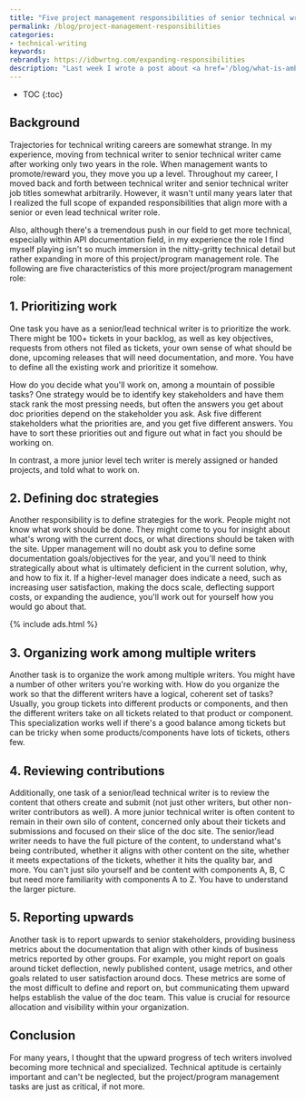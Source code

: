 ```yaml
---
title: "Five project management responsibilities of senior technical writers"
permalink: /blog/project-management-responsibilities
categories:
- technical-writing
keywords:
rebrandly: https://idbwrtng.com/expanding-responsibilities
description: "Last week I wrote a post about <a href='/blog/what-is-ambiguous-content'>ambiguous content</a> and how one aspect of being a senior tech writer is taking on more ambiguous projects. In this post, I want to continue this thread on what it means to be a senior tech writer, or even a lead technical writer. But rather than exploring ambiguous content, senior/lead tech writers also have a lot more project/program management responsibilities as well. There are at least five key responsibilities I'll explore here: prioritizing work, defining doc strategies, organizing work among multiple writers, reviewing contributions, and reporting upward."
---
```


* TOC
{:toc}

## Background

Trajectories for technical writing careers are somewhat strange. In my experience, moving from technical writer to senior technical writer came after working only two years in the role. When management wants to promote/reward you, they move you up a level. Throughout my career, I moved back and forth between technical writer and senior technical writer job titles somewhat arbitrarily. However, it wasn't until many years later that I realized the full scope of expanded responsibilities that align more with a senior or even lead technical writer role.

Also, although there's a tremendous push in our field to get more technical, especially within API documentation field, in my experience the role I find myself playing isn't so much immersion in the nitty-gritty technical detail but rather expanding in more of this project/program management role. The following are five characteristics of this more project/program management role:

## 1. Prioritizing work

One task you have as a senior/lead technical writer is to prioritize the work. There might be 100+ tickets in your backlog, as well as key objectives, requests from others not filed as tickets, your own sense of what should be done, upcoming releases that will need documentation, and more. You have to define all the existing work and prioritize it somehow.

How do you decide what you'll work on, among a mountain of possible tasks? One strategy would be to identify key stakeholders and have them stack rank the most pressing needs, but often the answers you get about doc priorities depend on the stakeholder you ask. Ask five different stakeholders what the priorities are, and you get five different answers. You have to sort these priorities out and figure out what in fact you should be working on.

In contrast, a more junior level tech writer is merely assigned or handed projects, and told what to work on.

## 2. Defining doc strategies

Another responsibility is to define strategies for the work. People might not know what work should be done. They might come to you for insight about what's wrong with the current docs, or what directions should be taken with the site. Upper management will no doubt ask you to define some documentation goals/objectives for the year, and you'll need to think strategically about what is ultimately deficient in the current solution, why, and how to fix it. If a higher-level manager does indicate a need, such as increasing user satisfaction, making the docs scale, deflecting support costs, or expanding the audience, you'll work out for yourself how you would go about that.

{% include ads.html %}

## 3. Organizing work among multiple writers

Another task is to organize the work among multiple writers. You might have a number of other writers you're working with. How do you organize the work so that the different writers have a logical, coherent set of tasks? Usually, you group tickets into different products or components, and then the different writers take on all tickets related to that product or component. This specialization works well if there's a good balance among tickets but can be tricky when some products/components have lots of tickets, others few.

## 4. Reviewing contributions

Additionally, one task of a senior/lead technical writer is to review the content that others create and submit (not just other writers, but other non-writer contributors as well). A more junior technical writer is often content to remain in their own silo of content, concerned only about their tickets and submissions and focused on their slice of the doc site. The senior/lead writer needs to have the full picture of the content, to understand what's being contributed, whether it aligns with other content on the site, whether it meets expectations of the tickets, whether it hits the quality bar, and more. You can't just silo yourself and be content with components A, B, C but need more familiarity with components A to Z. You have to understand the larger picture.

## 5. Reporting upwards

Another task is to report upwards to senior stakeholders, providing business metrics about the documentation that align with other kinds of business metrics reported by other groups. For example, you might report on goals around ticket deflection, newly published content, usage metrics, and other goals related to user satisfaction around docs. These metrics are some of the most difficult to define and report on, but communicating them upward helps establish the value of the doc team. This value is crucial for resource allocation and visibility within your organization.

## Conclusion

For many years, I thought that the upward progress of tech writers involved becoming more technical and specialized. Technical aptitude is certainly important and can't be neglected, but the project/program management tasks are just as critical, if not more.
